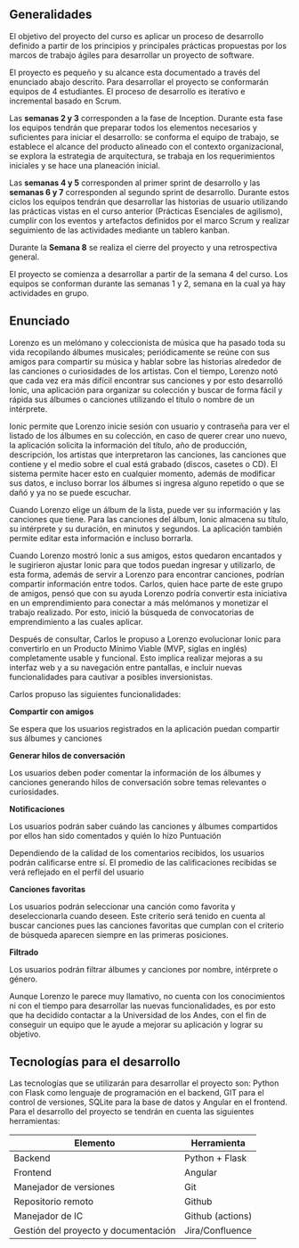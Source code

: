 ## Generalidades

El objetivo del proyecto del curso es aplicar un proceso de desarrollo definido a partir de los principios y principales prácticas propuestas por los marcos de trabajo ágiles para desarrollar un proyecto de software. 

El proyecto es pequeño y su alcance esta documentado a través del enunciado abajo descrito. Para desarrollar el proyecto se conformarán equipos de 4 estudiantes. El proceso de desarrollo es iterativo e incremental basado en Scrum.

Las **semanas 2 y 3** corresponden a la fase de Inception. Durante esta fase los equipos tendrán que preparar todos los elementos necesarios y suficientes para iniciar el desarrollo: se conforma el equipo de trabajo, se establece el alcance del producto alineado con el contexto organizacional, se explora la estrategia de arquitectura, se trabaja en los requerimientos iniciales y se hace una planeación inicial.
 
Las **semanas 4 y 5** corresponden al primer sprint de desarrollo y las **semanas 6 y 7** corresponden al segundo sprint de desarrollo. Durante estos ciclos los equipos tendrán que desarrollar las historias de usuario utilizando las prácticas vistas en el curso anterior (Prácticas Esenciales de agilismo), cumplir con los eventos y artefactos definidos por el marco Scrum y realizar seguimiento de las actividades mediante un tablero kanban.

Durante la **Semana 8** se realiza el cierre del proyecto y una retrospectiva general.

El proyecto se comienza a desarrollar a partir de la semana 4 del curso. Los equipos se conforman durante las semanas 1 y 2, semana en la cual ya hay actividades en grupo.

## Enunciado

Lorenzo es un melómano y coleccionista de música que ha pasado toda su vida recopilando álbumes musicales; periódicamente se reúne con sus amigos para compartir su música y hablar sobre las historias alrededor de las canciones o curiosidades de los artistas. Con el tiempo, Lorenzo notó que cada vez era más difícil encontrar sus canciones y por esto desarrolló Ionic, una aplicación para organizar su colección y buscar de forma fácil y rápida sus álbumes o canciones utilizando  el título o nombre de un intérprete.

Ionic permite que Lorenzo inicie sesión con usuario y contraseña para ver el listado de los álbumes en su colección, en caso de querer crear uno nuevo, la aplicación solicita la información del título, año de producción, descripción, los artistas que interpretaron las canciones, las canciones que contiene y el medio sobre el cual está grabado (discos, casetes o CD). El sistema permite hacer esto en cualquier momento, además de modificar sus datos, e incluso borrar los álbumes si ingresa alguno repetido o que se dañó y ya no se puede escuchar.

Cuando Lorenzo elige un álbum de la lista, puede ver su información y las canciones que tiene. Para las canciones del álbum, Ionic almacena su título, su intérprete y su duración, en minutos y segundos. La aplicación también permite editar esta información e incluso borrarla.

Cuando Lorenzo mostró Ionic a sus amigos, estos quedaron encantados y le sugirieron ajustar Ionic para que todos puedan ingresar y utilizarlo, de esta forma, además de servir a Lorenzo para encontrar canciones, podrían compartir información entre todos. Carlos, quien hace parte de este grupo de amigos, pensó que con su ayuda Lorenzo podría convertir esta iniciativa en un emprendimiento para conectar a más melómanos y monetizar el trabajo realizado. Por esto, inició la búsqueda de convocatorias de emprendimiento a las cuales aplicar.

Después de consultar, Carlos le propuso a Lorenzo evolucionar Ionic para convertirlo en un Producto Mínimo Viable (MVP, siglas en inglés) completamente usable y funcional. Esto implica realizar mejoras a su interfaz web y a su navegación entre pantallas, e incluir nuevas funcionalidades para cautivar a posibles inversionistas.

Carlos propuso las siguientes funcionalidades:

**Compartir con amigos**

Se espera que los usuarios registrados en la aplicación puedan compartir  sus álbumes y canciones 

**Generar hilos de conversación**

Los usuarios deben poder comentar la información de los álbumes y canciones generando hilos de conversación sobre temas relevantes o curiosidades.

**Notificaciones**

Los usuarios podrán saber cuándo las canciones y álbumes compartidos por ellos  han sido comentados y quién lo hizo
Puntuación

Dependiendo de la calidad de los comentarios recibidos, los usuarios podrán calificarse entre sí. El promedio de las calificaciones recibidas se verá reflejado en el perfil del usuario

**Canciones favoritas**

Los usuarios podrán seleccionar una canción como favorita y deseleccionarla cuando deseen. Este criterio será tenido en cuenta al buscar canciones pues las canciones favoritas que cumplan con el criterio de búsqueda aparecen siempre en las primeras posiciones.

**Filtrado**

Los usuarios podrán filtrar álbumes y canciones por nombre, intérprete o género.

Aunque Lorenzo le parece muy llamativo, no cuenta con los conocimientos ni con el tiempo para desarrollar las nuevas funcionalidades, es por esto que ha decidido contactar a la Universidad de los Andes, con el fin de conseguir un equipo que le ayude a mejorar su aplicación y lograr su objetivo.


## Tecnologías para el desarrollo 

Las tecnologías que se utilizarán para desarrollar el proyecto son: Python con Flask como lenguaje de programación en el backend, GIT para el control de versiones, SQLite para la base de datos y Angular en el frontend. Para el desarrollo del proyecto se tendrán en cuenta las siguientes herramientas:

| Elemento                  | Herramienta |
| ------------------------- | ----------- |
| Backend                | Python + Flask |
| Frontend                  | Angular     |
| Manejador de versiones    | Git         |
| Repositorio remoto        | Github      |
| Manejador de IC    | Github (actions)   |
| Gestión del proyecto y documentación    | Jira/Confluence |
